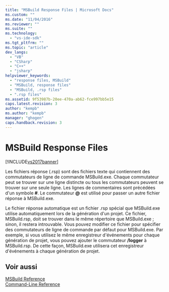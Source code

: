 ```yaml
---
title: "MSBuild Response Files | Microsoft Docs"
ms.custom: ""
ms.date: "11/04/2016"
ms.reviewer: ""
ms.suite: ""
ms.technology: 
  - "vs-ide-sdk"
ms.tgt_pltfrm: ""
ms.topic: "article"
dev_langs: 
  - "VB"
  - "CSharp"
  - "C++"
  - "jsharp"
helpviewer_keywords: 
  - "response files, MSBuild"
  - "MSBuild, response files"
  - "MSBuild, .rsp files"
  - ".rsp files"
ms.assetid: 9f53987b-20ee-470a-ab62-fce997bb5e15
caps.latest.revision: 3
author: "kempb"
ms.author: "kempb"
manager: "ghogen"
caps.handback.revision: 3
---
```

# MSBuild Response Files
[!INCLUDE[vs2017banner](../code-quality/includes/vs2017banner.md)]

Les fichiers réponse \(.rsp\) sont des fichiers texte qui contiennent des commutateurs de ligne de commande MSBuild.exe.  Chaque commutateur peut se trouver sur une ligne distincte ou tous les commutateurs peuvent se trouver sur une seule ligne.  Les lignes de commentaires sont précédées d'un symbole **\#**.  Le commutateur **@** est utilisé pour passer un autre fichier réponse à MSBuild.exe.  
  
 Le fichier réponse automatique est un fichier .rsp spécial que MSBuild.exe utilise automatiquement lors de la génération d'un projet.  Ce fichier, MSBuild.rsp, doit se trouver dans le même répertoire que MSBuild.exe ; sinon, il restera introuvable.  Vous pouvez modifier ce fichier pour spécifier des commutateurs de ligne de commande par défaut pour MSBuild.exe.  Par exemple, si vous utilisez le même enregistreur d'événements pour chaque génération de projet, vous pouvez ajouter le commutateur **\/logger** à MSBuild.rsp. De cette façon, MSBuild.exe utilisera cet enregistreur d'événements à chaque génération de projet.  
  
## Voir aussi  
 [MSBuild Reference](../msbuild/msbuild-reference.md)   
 [Command\-Line Reference](../msbuild/msbuild-command-line-reference.md)